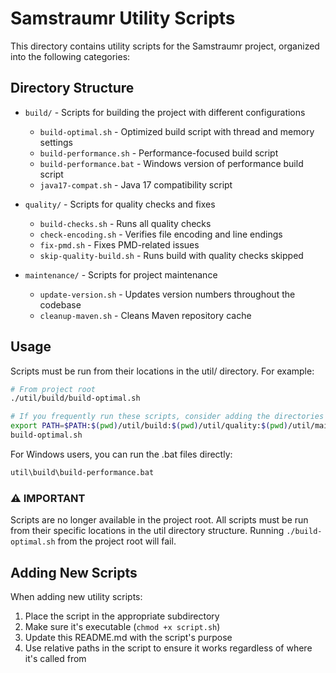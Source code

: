# Samstraumr Utility Scripts

This directory contains utility scripts for the Samstraumr project, organized into the following categories:

## Directory Structure

- `build/` - Scripts for building the project with different configurations
  - `build-optimal.sh` - Optimized build script with thread and memory settings
  - `build-performance.sh` - Performance-focused build script
  - `build-performance.bat` - Windows version of performance build script
  - `java17-compat.sh` - Java 17 compatibility script

- `quality/` - Scripts for quality checks and fixes
  - `build-checks.sh` - Runs all quality checks
  - `check-encoding.sh` - Verifies file encoding and line endings
  - `fix-pmd.sh` - Fixes PMD-related issues
  - `skip-quality-build.sh` - Runs build with quality checks skipped

- `maintenance/` - Scripts for project maintenance
  - `update-version.sh` - Updates version numbers throughout the codebase
  - `cleanup-maven.sh` - Cleans Maven repository cache

## Usage

Scripts must be run from their locations in the util/ directory. For example:

```bash
# From project root
./util/build/build-optimal.sh

# If you frequently run these scripts, consider adding the directories to your PATH
export PATH=$PATH:$(pwd)/util/build:$(pwd)/util/quality:$(pwd)/util/maintenance
build-optimal.sh
```

For Windows users, you can run the .bat files directly:

```cmd
util\build\build-performance.bat
```

### ⚠️ IMPORTANT

Scripts are no longer available in the project root. All scripts must be run from their 
specific locations in the util directory structure. Running `./build-optimal.sh` 
from the project root will fail.

## Adding New Scripts

When adding new utility scripts:

1. Place the script in the appropriate subdirectory
2. Make sure it's executable (`chmod +x script.sh`)
3. Update this README.md with the script's purpose
4. Use relative paths in the script to ensure it works regardless of where it's called from